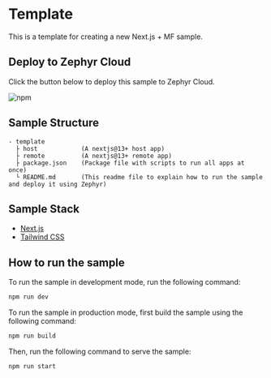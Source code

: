 # Template

This is a template for creating a new Next.js + MF sample.

## Deploy to Zephyr Cloud

Click the button below to deploy this sample to Zephyr Cloud.

<!-- TODO: replace the badge button below with Deploy to Zephyr Button -->

![npm](https://img.shields.io/npm/dw/@module-federation/nextjs-mf)

## Sample Structure

```
- template
  ├ host            (A nextjs@13+ host app)
  ├ remote          (A nextjs@13+ remote app)
  ├ package.json    (Package file with scripts to run all apps at once)
  └ README.md       (This readme file to explain how to run the sample and deploy it using Zephyr)
```

## Sample Stack

- [Next.js](https://nextjs.org/)
- [Tailwind CSS](https://tailwindcss.com/)

## How to run the sample

To run the sample in development mode, run the following command:

```bash
npm run dev
```

To run the sample in production mode, first build the sample using the following command:

```bash
npm run build
```

Then, run the following command to serve the sample:

```bash
npm run start
```
